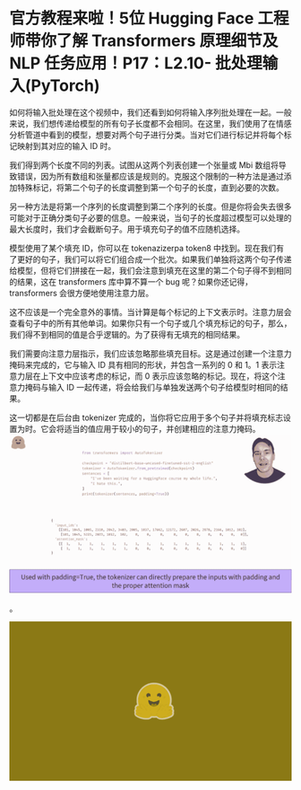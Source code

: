 # 官方教程来啦！5位 Hugging Face 工程师带你了解 Transformers 原理细节及 NLP 任务应用！P17：L2.10- 批处理输入(PyTorch) 

如何将输入批处理在这个视频中，我们还看到如何将输入序列批处理在一起。一般来说，我们想传递给模型的所有句子长度都不会相同。在这里，我们使用了在情感分析管道中看到的模型，想要对两个句子进行分类。当对它们进行标记并将每个标记映射到其对应的输入 ID 时。

我们得到两个长度不同的列表。试图从这两个列表创建一个张量或 Mbi 数组将导致错误，因为所有数组和张量都应该是规则的。克服这个限制的一种方法是通过添加特殊标记，将第二个句子的长度调整到第一个句子的长度，直到必要的次数。

另一种方法是将第一个序列的长度调整到第二个序列的长度。但是你将会失去很多可能对于正确分类句子必要的信息。一般来说，当句子的长度超过模型可以处理的最大长度时，我们才会截断句子。用于填充句子的值不应随机选择。

模型使用了某个填充 ID，你可以在 tokenazizerpa token8 中找到。现在我们有了更好的句子，我们可以将它们组合成一个批次。如果我们单独将这两个句子传递给模型，但将它们拼接在一起，我们会注意到填充在这里的第二个句子得不到相同的结果，这在 transformers 库中算不算一个 bug 呢？如果你还记得，transformers 会很方便地使用注意力层。

这不应该是一个完全意外的事情。当计算是每个标记的上下文表示时。注意力层会查看句子中的所有其他单词。如果你只有一个句子或几个填充标记的句子，那么，我们得不到相同的值是合乎逻辑的。为了获得有无填充的相同结果。

我们需要向注意力层指示，我们应该忽略那些填充目标。这是通过创建一个注意力掩码来完成的，它与输入 ID 具有相同的形状，并包含一系列的 0 和 1。1 表示注意力层在上下文中应该考虑的标记，而 0 表示应该忽略的标记。现在，将这个注意力掩码与输入 ID 一起传递，将会给我们与单独发送两个句子给模型时相同的结果。

这一切都是在后台由 tokenizer 完成的，当你将它应用于多个句子并将填充标志设置为时。它会将适当的值应用于较小的句子，并创建相应的注意力掩码。![](img/bcdf10aa45eed9c71073117b58d40576_1.png)

。

![](img/bcdf10aa45eed9c71073117b58d40576_3.png)
